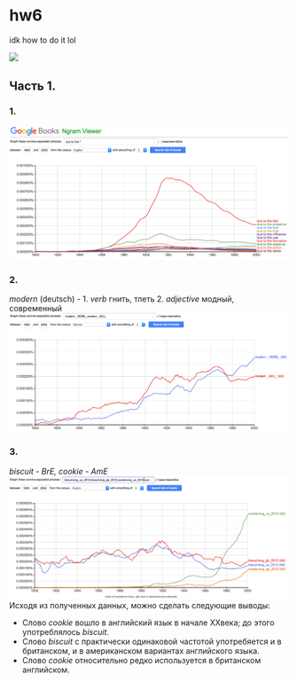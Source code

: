 # hw6
idk how to do it lol

![](https://pp.userapi.com/c622928/v622928277/27441/c2rg4V1XFTE.jpg)
## Часть 1.
### 1.
![](https://github.com/stepanceva/hw6/blob/master/Снимок%20экрана%202018-04-08%20в%201.42.19.png?raw=true)
### 2.
_modern_ (deutsch) - 1. _verb_ гнить, тлеть 2. _adjective_ модный, современный
![](https://github.com/stepanceva/hw6/blob/master/Снимок%20экрана%202018-04-08%20в%202.18.29.png?raw=true)
### 3.
_biscuit - BrE, cookie - AmE_
![](https://github.com/stepanceva/hw6/blob/master/Снимок%20экрана%202018-04-08%20в%202.35.48.png?raw=true)
Исходя из полученных данных, можно сделать следующие выводы:
* Слово _cookie_ вошло в английский язык в начале XXвека; до этого употреблялось _biscuit_.
* Слово _biscuit_ с практически одинаковой частотой употребяется и в британском, и в американском вариантах английского языка.
* Слово _cookie_ относительно редко используется в британском английском.
